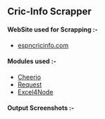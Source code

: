 ## Cric-Info Scrapper

#### WebSite used for Scrapping :-
- [espncricinfo.com](https://www.espncricinfo.com/)

#### Modules used :-
- [Cheerio](https://www.npmjs.com/package/cheerio)
- [Request](https://www.npmjs.com/package/request)
- [Excel4Node](https://www.npmjs.com/package/excel4node)

#### Output Screenshots :-




